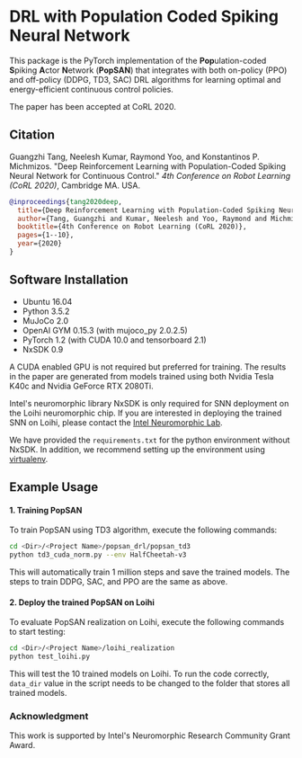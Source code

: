 # DRL with Population Coded Spiking Neural Network

This package is the PyTorch implementation of the **Pop**ulation-coded **S**piking **A**ctor **N**etwork (**PopSAN**) that integrates with both on-policy (PPO) and off-policy (DDPG, TD3, SAC) DRL algorithms for learning optimal and energy-efficient continuous control policies.

The paper has been accepted at CoRL 2020.

## Citation ##

Guangzhi Tang, Neelesh Kumar, Raymond Yoo, and Konstantinos P. Michmizos. 
"Deep Reinforcement Learning with Population-Coded Spiking Neural Network for Continuous Control." *4th Conference on Robot Learning (CoRL 2020)*, Cambridge MA. USA.

```bibtex
@inproceedings{tang2020deep,
  title={Deep Reinforcement Learning with Population-Coded Spiking Neural Network for Continuous Control},
  author={Tang, Guangzhi and Kumar, Neelesh and Yoo, Raymond and Michmizos, Konstantinos P},
  booktitle={4th Conference on Robot Learning (CoRL 2020)},
  pages={1--10},
  year={2020}
}
```

## Software Installation ##

* Ubuntu 16.04
* Python 3.5.2
* MuJoCo 2.0
* OpenAI GYM 0.15.3 (with mujoco_py 2.0.2.5)
* PyTorch 1.2 (with CUDA 10.0 and tensorboard 2.1)
* NxSDK 0.9

A CUDA enabled GPU is not required but preferred for training. 
The results in the paper are generated from models trained using both Nvidia Tesla K40c and Nvidia GeForce RTX 2080Ti.

Intel's neuromorphic library NxSDK is only required for SNN deployment on the Loihi neuromorphic chip. 
If you are interested in deploying the trained SNN on Loihi, please contact the [Intel Neuromorphic Lab](https://www.intel.com/content/www/us/en/research/neuromorphic-community.html).

We have provided the `requirements.txt` for the python environment without NxSDK. In addition, we recommend setting up the environment using [virtualenv](https://pypi.org/project/virtualenv/).

## Example Usage ##

#### 1. Training PopSAN ####

To train PopSAN using TD3 algorithm, execute the following commands:

```bash
cd <Dir>/<Project Name>/popsan_drl/popsan_td3
python td3_cuda_norm.py --env HalfCheetah-v3
```

This will automatically train 1 million steps and save the trained models. The steps to train DDPG, SAC, and PPO are the same as above.

#### 2. Deploy the trained PopSAN on Loihi ####

To evaluate PopSAN realization on Loihi, execute the following commands to start testing:

```bash
cd <Dir>/<Project Name>/loihi_realization
python test_loihi.py
```

This will test the 10 trained models on Loihi. To run the code correctly, `data_dir` value in the script needs to be changed to the folder that stores all trained models.

### Acknowledgment ###

This work is supported by Intel's Neuromorphic Research Community Grant Award.
